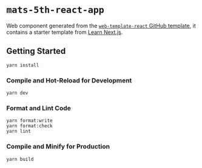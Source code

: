 # `mats-5th-react-app`

Web component generated from the [`web-template-react` GitHub template](https://github.com/mkdevops-se/web-template-react),
it contains a starter template from [Learn Next.js](https://nextjs.org/learn).

## Getting Started

    yarn install

### Compile and Hot-Reload for Development

    yarn dev

### Format and Lint Code

    yarn format:write
    yarn format:check
    yarn lint

### Compile and Minify for Production

    yarn build
